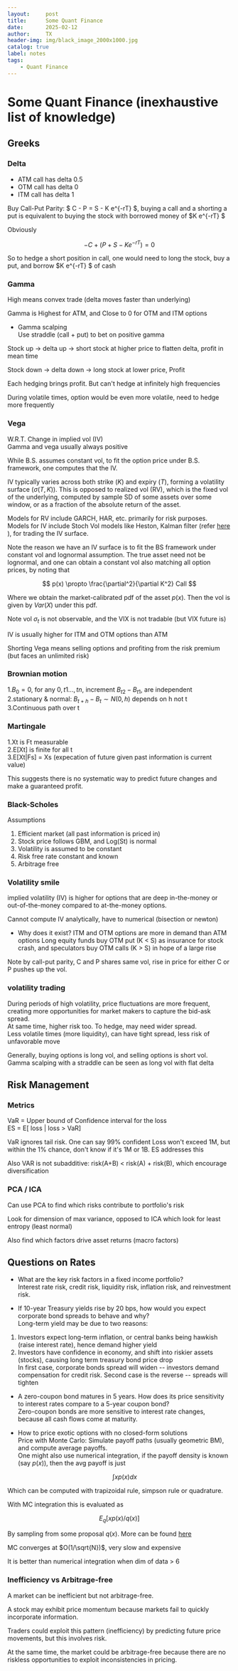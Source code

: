 ```yaml
---
layout:     post
title:      Some Quant Finance
date:       2025-02-12
author:     TX
header-img: img/black_image_2000x1000.jpg
catalog: true
label: notes
tags:
    - Quant Finance
---
```


# Some Quant Finance (inexhaustive list of knowledge)
## Greeks
### Delta
- ATM call has delta 0.5
- OTM call has delta 0
- ITM call has delta 1

Buy Call-Put Parity: $ C - P = S - K e^{-rT} $, buying a call and a shorting a put is 
equivalent to buying the stock with borrowed money of $K e^{-rT} $

Obviously

  $$
    - C  + (P + S - K e^{-rT})= 0
  $$

So to hedge a short position in call, one would need to long the stock, buy a put, and borrow $K e^{-rT} $ of cash


### Gamma
High means convex trade (delta moves faster than underlying)

Gamma is Highest for ATM, and Close to 0 for OTM and ITM options

- Gamma scalping  
Use straddle (call + put) to bet on positive gamma

Stock up -> delta up -> short stock at higher price to flatten delta, profit in mean time

Stock down -> delta down -> long stock at lower price, Profit

Each hedging brings profit. But can't hedge at infinitely high frequencies

During volatile times, option would be even more volatile, need to hedge more frequently  

### Vega
W.R.T. Change in implied vol (IV)  
Gamma and vega usually always positive


While B.S. assumes constant vol, to fit the option price under B.S. framework, one computes that the IV.

IV typically varies across both strike ($K$)  and expiry ($T$), forming a volatility surface ($\sigma(T, K)$). This is opposed to realized vol (RV), which is the fixed vol of the underlying, computed by sample SD of some assets over some window, or as a fraction of the absolute return of the asset.

Models for RV include GARCH, HAR, etc. primarily for risk purposes.   
Models for IV include Stoch Vol models like Heston, Kalman filter (refer [here](https://jackxtong.github.io/Blogs/Monte_Carlo/volatility.html) ), for trading the IV surface.

Note the reason we have an IV surface is to fit the BS framework under constant vol and lognormal assumption. The true asset need not be lognormal, and one can obtain a constant vol also matching all option prices, by noting that

  $$
   p(x) \propto \frac{\partial^2}{\partial K^2} Call 
  $$

Where we obtain the market-calibrated pdf of the asset $p(x)$. Then the vol is given by
$Var(X)$ under this pdf.


Note vol $\sigma_t$ is not observable, and the VIX is not tradable (but VIX future is)

IV is usually higher for ITM and OTM options than ATM

Shorting Vega means selling options and profiting from the risk premium
(but faces an unlimited risk)


### Brownian motion

1.$B_0 = 0$, for any  $0,t1...,tn$, increment $B_{t2} - B_{t1}$, are independent  
2.stationary & normal: $B_{t+h} - B_t \sim N(0, h)$ depends on h not t  
3.Continuous path over t

### Martingale
1.Xt is Ft measurable  
2.E[Xt] is finite for all t  
3.E[Xt|Fs] = Xs (expecation of future given past information is current value)  

This suggests there is no systematic way to predict future changes and make a guaranteed profit.

### Black-Scholes

Assumptions  
1. Efficient market (all past information is priced in)  
2. Stock price follows GBM, and Log(St) is normal 
3. Volatility is assumed to be constant  
4. Risk free rate constant and known
5. Arbitrage free


### Volatility smile

implied volatility (IV) is higher for options that are deep in-the-money or out-of-the-money compared to at-the-money options. 

Cannot compute IV analytically, have to numerical (bisection or newton)

- Why does it exist?
ITM and OTM options are more in demand than ATM options
Long equity funds buy OTM put (K < S) as insurance for stock crash, and speculators buy OTM calls (K > S) in hope of a large rise

Note by call-put parity, C and P shares same vol, rise in price for either C or P pushes up the vol.


### volatility trading
During periods of high volatility, price fluctuations are more frequent, creating more opportunities for market makers to capture the bid-ask spread.  
At same time, higher risk too. To hedge, may need wider spread.  
Less volatile times (more liquidity), can have tight spread, less risk of unfavorable move

Generally, buying options is long vol, and selling options is short vol. Gamma scalping with a straddle can be seen as long vol with flat delta


## Risk Management

### Metrics
VaR = Upper bound of Confidence interval for the loss  
ES = E[ loss | loss > VaR]  

VaR ignores tail risk. One can say 99% confident Loss won't exceed 1M, but within the 1% chance, don't know if it's 1M or 1B. ES addresses this

Also VAR is not subadditive: risk(A+B) < risk(A) + risk(B), which encourage diversification


### PCA / ICA
Can use PCA to find which risks contribute to portfolio's risk

Look for dimension of max variance, opposed to ICA which look for least entropy (least normal)

Also find which factors drive asset returns (macro factors)

## Questions on Rates
- What are the key risk factors in a fixed income portfolio?  
Interest rate risk, credit risk, liquidity risk, inflation risk, and reinvestment risk.

- If 10-year Treasury yields rise by 20 bps, how would you expect corporate bond spreads to behave and why?  
Long-term yield may be due to two reasons:   
1. Investors expect long-term inflation, or central banks being hawkish (raise interest rate), hence demand higher yield  
2. Investors have confidence in economy, and shift into riskier assets (stocks), causing long term treasury bond price drop  
In first case, corporate bonds spread will widen -- investors demand compensation for credit risk. Second case is the reverse -- spreads will tighten

- A zero-coupon bond matures in 5 years. How does its price sensitivity to interest rates compare to a 5-year coupon bond?  
Zero-coupon bonds are more sensitive to interest rate changes, because all cash flows come at maturity.

- How to price exotic options with no closed-form solutions  
Price with Monte Carlo: Simulate payoff paths (usually geometric BM), and compute average payoffs.  
One might also use numerical integration, if the payoff density is known (say $p(x)$), then the avg payoff is just 

  $$
    \int x p(x) dx
  $$

Which can be computed with trapizoidal rule, simpson rule or quadrature.

With MC integration this is evaluated as

  $$
   E_q[x p(x)/q(x)]
  $$

By sampling from some proposal $q(x)$. More can be found [here](https://jackxtong.github.io/Blogs/Monte_Carlo/importance_sampling.html)

MC converges at $O(1/\sqrt{N})$, very slow and expensive

It is better than numerical integration when dim of data > 6


### Inefficiency vs Arbitrage-free

A market can be inefficient but not arbitrage-free.  

A stock may exhibit price momentum because markets fail to quickly incorporate information.

Traders could exploit this pattern (inefficiency) by predicting future price movements, but this involves risk.

At the same time, the market could be arbitrage-free because there are no riskless opportunities to exploit inconsistencies in pricing.
